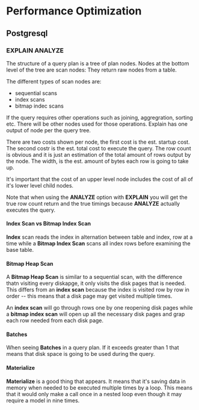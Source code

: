 # Performance Optimization

## Postgresql

### EXPLAIN ANALYZE

The structure of a query plan is a tree of plan nodes. Nodes at
the bottom level of the tree are scan nodes: They return raw nodes
from a table.

The different types of scan nodes are:
 * sequential scans
 * index scans
 * bitmap indec scans

If the query requires other operations such as joining, aggregration,
sorting etc. There will be other nodes used for those operations.
Explain has one output of node per the query tree.

There are two costs shown per node, the first cost is the est.
startup cost. The second costr is the est. total cost to execute
the query. The row count is obvious and it is just an estimation of
the total amount of rows output by the node. The width, is the est.
amount of bytes each row is going to take up.

It's important that the cost of an upper level node includes the
cost of all of it's lower level child nodes.

Note that when using the **ANALYZE** option with **EXPLAIN** you
will get the true row count return and the true timings because
**ANALYZE** actually executes the query.

#### Index Scan vs Bitmap Index Scan
**Index** scan reads the index in alternation between table
and index, row at a time while a **Bitmap Index Scan** scans
all index rows before examining the base table.

#### Bitmap Heap Scan
A **Bitmap Heap Scan** is similar to a sequential scan, with
the difference thatn visiting every diskapge, it only visits
the disk pages that is needed. This differs from an **index scan**
because the index is visited row by row in order -- this means
that a disk page may get visited multiple times.

An **index scan** will go through rows one by one reopening disk
pages while a **bitmap index scan** will open up all the necessary
disk pages and grap each row needed from each disk page.

#### Batches
When seeing **Batches** in a query plan. If it exceeds greater
than 1 that means that disk space is going to be used during
the query.


#### Materialize
**Materialize** is a good thing that appears. It means that
it's saving data in memory when needed to be executed multiple
times by a loop. This means that it would only make a call once
in a nested loop even though it may require a model in nine times.


